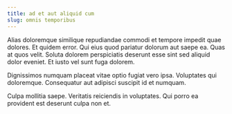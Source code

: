 ```yaml
---
title: ad et aut aliquid cum
slug: omnis temporibus
---
```


Alias doloremque similique repudiandae commodi et tempore impedit quae dolores. Et quidem error. Qui eius quod pariatur dolorum aut saepe ea. Quas at quos velit. Soluta dolorem perspiciatis deserunt esse sint sed aliquid dolor eveniet. Et iusto vel sunt fuga dolorem.

Dignissimos numquam placeat vitae optio fugiat vero ipsa. Voluptates qui doloremque. Consequatur aut adipisci suscipit id et numquam.

Culpa mollitia saepe. Veritatis reiciendis in voluptates. Qui porro ea provident est deserunt culpa non et.
